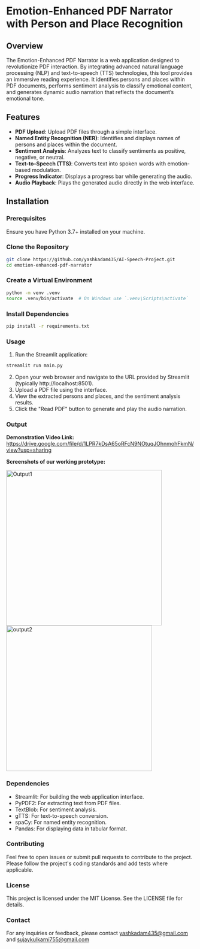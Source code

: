 # Emotion-Enhanced PDF Narrator with Person and Place Recognition

## Overview

The Emotion-Enhanced PDF Narrator is a web application designed to revolutionize PDF interaction. By integrating advanced natural language processing (NLP) and text-to-speech (TTS) technologies, this tool provides an immersive reading experience. It identifies persons and places within PDF documents, performs sentiment analysis to classify emotional content, and generates dynamic audio narration that reflects the document’s emotional tone.

## Features

- **PDF Upload**: Upload PDF files through a simple interface.
- **Named Entity Recognition (NER)**: Identifies and displays names of persons and places within the document.
- **Sentiment Analysis**: Analyzes text to classify sentiments as positive, negative, or neutral.
- **Text-to-Speech (TTS)**: Converts text into spoken words with emotion-based modulation.
- **Progress Indicator**: Displays a progress bar while generating the audio.
- **Audio Playback**: Plays the generated audio directly in the web interface.

## Installation

### Prerequisites

Ensure you have Python 3.7+ installed on your machine.

### Clone the Repository

```bash
git clone https://github.com/yashkadam435/AI-Speech-Project.git
cd emotion-enhanced-pdf-narrator
```

### Create a Virtual Environment

```bash
python -m venv .venv
source .venv/bin/activate  # On Windows use `.venv\Scripts\activate`
```

### Install Dependencies

```bash
pip install -r requirements.txt
```

### Usage

1) Run the Streamlit application:
   
```bash
streamlit run main.py
```
2) Open your web browser and navigate to the URL provided by Streamlit (typically http://localhost:8501).
3) Upload a PDF file using the interface.
4) View the extracted persons and places, and the sentiment analysis results.
5) Click the "Read PDF" button to generate and play the audio narration.

### Output

**Demonstration Video Link:** https://drive.google.com/file/d/1LPR7kDsA65oRFcN9NOtuqJOhnmohFkmN/view?usp=sharing

**Screenshots of our working prototype:**

<img width="415" alt="Output1" src="https://github.com/user-attachments/assets/e80a1009-96da-4ed5-8c93-f4e4277373a4">

<img width="389" alt="output2" src="https://github.com/user-attachments/assets/add5f45e-b44b-4da9-9930-945cfbe11be4">

### Dependencies

- Streamlit: For building the web application interface.
- PyPDF2: For extracting text from PDF files.
- TextBlob: For sentiment analysis.
- gTTS: For text-to-speech conversion.
- spaCy: For named entity recognition.
- Pandas: For displaying data in tabular format.

### Contributing
Feel free to open issues or submit pull requests to contribute to the project. Please follow the project's coding standards and add tests where applicable.

### License
This project is licensed under the MIT License. See the LICENSE file for details.

### Contact
For any inquiries or feedback, please contact yashkadam435@gmail.com and sujaykulkarni755@gmail.com
